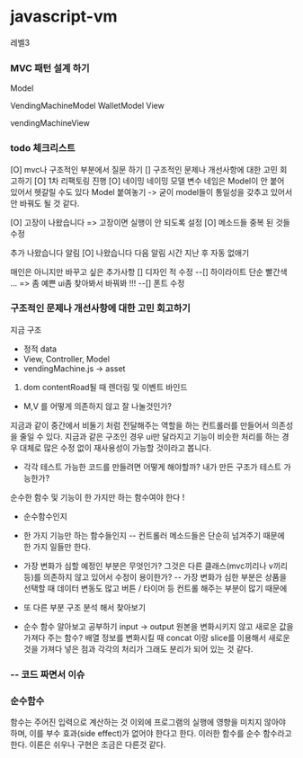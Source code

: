 # javascript-vm
레벨3
### MVC 패턴 설계 하기 
 Model 

VendingMachineModel
WalletModel
View

vendingMachineView 

### todo 체크리스트 

[O] mvc나 구조적인 부분에서 질문 하기 
[] 구조적인 문제나 개선사항에 대한 고민 회고하기 
[O] 1차 리팩토링 진행
[O] 네이밍 네이밍 모델 변수 네임은  Model이 안 붙어 있어서 헷갈릴 수도 있다 Model 붙여놓기 -> 굳이 model들이 통일성을 갖추고 있어서 안 바꿔도 될 것 같다.

[O] 고장이 나왔습니다 => 고장이면 실행이 안 되도록 설정
[O] 메소드들 중복 된 것들 수정 

추가 나왔습니다 알림 
[O] 나왔습니다 다음 알림  시간 지난 후 자동 없애기 

매인은 아니지만 바꾸고 싶은 추가사항
[] 디자인 적 수정 
--[] 하이라이트 단순 빨간색 ... => 좀 예쁜 ui좀 찾아봐서 바꿔봐 !!! 
--[] 폰트 수정  

### 구조적인 문제나 개선사항에 대한 고민 회고하기

지금 구조 
- 정적  data 
- View, Controller, Model
- vendingMachine.js -> asset 
1. dom contentRoad될 때 렌더링 및 이벤트 바인드

- M,V 를 어떻게 의존하지 않고 잘 나눌것인가?

지금과 같이 중간에서 비둘기 처럼 전달해주는 역할을 하는 컨트롤러를 만들어서 의존성을 줄일 수 있다. 
지금과 같은 구조인 경우 ui만 달라지고 기능이 비슷한 처리를 하는 경우 대체로 많은 수정 없이 재사용성이 가능할 것이라고 봅니다.

- 각각 테스트 가능한 코드를 만들려면 어떻게 해야할까? 내가 만든 구조가 테스트 가능한가?

순수한 함수 및 기능이 한 가지만 하는 함수여야 한다 !
- 순수함수인지 
- 한 가지 기능만 하는 함수들인지 
-- 컨트롤러 메소드들은 단순히 넘겨주기 때문에 한 가지 일들만 한다.

- 가장 변화가 심할 예정인 부분은 무엇인가? 그것은 다른 클래스(mvc끼리나 v끼리등)를 의존하지 않고 있어서 수정이 용이한가?
-- 가장 변화가 심한 부분은 상품을 선택할 때 
데이터 변동도 많고 버튼 / 타이머 등 컨트롤 해주는 부분이 많기 때문에 

- 또 다른 부분 구조 분석 해서 찾아보기 

* 순수 함수 알아보고 공부하기 input -> output 원본을 변화시키지 않고 새로운 값을 가져다 주는 함수?
배열 정보를 변화시킬 때 concat 이랑 slice를 이용해서 새로운 것을 가져다 넣은 점과 
각각의 처리가 그래도 분리가 되어 있는 것 같다.




### -- 코드 짜면서 이슈


### 순수함수

함수는 주어진 입력으로 계산하는 것 이외에 프로그램의 실행에 영향을 미치지 않아야 하며, 이를 부수 효과(side effect)가 없어야 한다고 한다. 이러한 함수를 순수 함수라고 한다. 이론은 쉬우나 구현은 조금은 다른것 같다.
  





